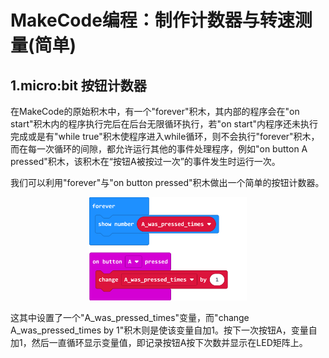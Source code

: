 # MakeCode编程：制作计数器与转速测量(简单)

## 1.micro:bit 按钮计数器

在MakeCode的原始积木中，有一个"forever"积木，其内部的程序会在"on start"积木内的程序执行完后在后台无限循环执行，若"on start"内程序还未执行完成或是有"while true"积木使程序进入while循环，则不会执行"forever"积木，而在每一次循环的间隙，都允许运行其他的事件处理程序，例如"on button A pressed"积木，该积木在“按钮A被按过一次”的事件发生时运行一次。

我们可以利用"forever"与"on button pressed"积木做出一个简单的按钮计数器。

<div align=center><img src="https://raw.githubusercontent.com/Wind-stormger/Q-car_docs/main/DOCS/picture/screenshot-makecode24.png" width="50%"></div>

这其中设置了一个"A_was_pressed_times"变量，而"change A_was_pressed_times by 1"积木则是使该变量自加1。按下一次按钮A，变量自加1，然后一直循环显示变量值，即记录按钮A按下次数并显示在LED矩阵上。

